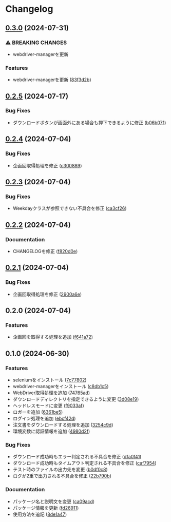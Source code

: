 # Changelog

## [0.3.0](https://github.com/ryohidaka/coop-kobe-downloader/compare/v0.2.5...v0.3.0) (2024-07-31)


### ⚠ BREAKING CHANGES

* webdriver-managerを更新

### Features

* webdriver-managerを更新 ([83f3d2b](https://github.com/ryohidaka/coop-kobe-downloader/commit/83f3d2b95cad154bbd4cfad8117b07138505b7a4))

## [0.2.5](https://github.com/ryohidaka/coop-kobe-downloader/compare/v0.2.4...v0.2.5) (2024-07-17)


### Bug Fixes

* ダウンロードボタンが画面外にある場合も押下できるように修正 ([b06b071](https://github.com/ryohidaka/coop-kobe-downloader/commit/b06b0714d4f37b6fbd6c05cd4c1238be233aa619))

## [0.2.4](https://github.com/ryohidaka/coop-kobe-downloader/compare/v0.2.3...v0.2.4) (2024-07-04)


### Bug Fixes

* 企画回取得処理を修正 ([c300889](https://github.com/ryohidaka/coop-kobe-downloader/commit/c300889a8b1edd39969a02b8271caf525f85986a))

## [0.2.3](https://github.com/ryohidaka/coop-kobe-downloader/compare/v0.2.2...v0.2.3) (2024-07-04)


### Bug Fixes

* Weekdayクラスが参照できない不具合を修正 ([ca3cf26](https://github.com/ryohidaka/coop-kobe-downloader/commit/ca3cf26d3e4e4651398d722a4da8dd3a985ad500))

## [0.2.2](https://github.com/ryohidaka/coop-kobe-downloader/compare/v0.2.1...v0.2.2) (2024-07-04)


### Documentation

* CHANGELOGを修正 ([f820d0e](https://github.com/ryohidaka/coop-kobe-downloader/commit/f820d0ec165545a4ac9afda21956dde6b2c79e75))

## [0.2.1](https://github.com/ryohidaka/coop-kobe-downloader/compare/v0.2.0...v0.2.1) (2024-07-04)


### Bug Fixes

* 企画回取得処理を修正 ([2900a6e](https://github.com/ryohidaka/coop-kobe-downloader/commit/2900a6ec01ad6fed2180f1042ac894a088e0a94a))


## 0.2.0 (2024-07-04)


### Features

* 企画回を取得する処理を追加 ([f641a72](https://github.com/ryohidaka/coop-kobe-downloader/commit/f641a72f03118b1f4e2a9dff292eeefb4caa38f3))


## 0.1.0 (2024-06-30)


### Features

* seleniumをインストール ([7c77802](https://github.com/ryohidaka/coop-kobe-downloader/commit/7c77802176e5e9143fe8bc24d9a4aac171187880))
* webdriver-managerをインストール ([c8db1c5](https://github.com/ryohidaka/coop-kobe-downloader/commit/c8db1c5b1db93791ff3da7494259128e404caf54))
* WebDriver取得処理を追加 ([74765ad](https://github.com/ryohidaka/coop-kobe-downloader/commit/74765adc67c0b3e81d5db9c25da9a323b65662da))
* ダウンロードディレクトリを指定できるように変更 ([3d08e19](https://github.com/ryohidaka/coop-kobe-downloader/commit/3d08e1966e6ce72bb06ec9780d530c572fe9059c))
* ヘッドレスモードに変更 ([f9033af](https://github.com/ryohidaka/coop-kobe-downloader/commit/f9033af893b3860cf4a233e0db25753776ddb391))
* ロガーを追加 ([6361be5](https://github.com/ryohidaka/coop-kobe-downloader/commit/6361be56cc7e08e0bf11add2b822ba64d18a0d66))
* ログイン処理を追加 ([ebcf42d](https://github.com/ryohidaka/coop-kobe-downloader/commit/ebcf42d6201a4d5495c8fdc863fc80266a6ba4b9))
* 注文書をダウンロードする処理を追加 ([3254c9d](https://github.com/ryohidaka/coop-kobe-downloader/commit/3254c9da02ac223db58082b524996e5969c7048b))
* 環境変数に認証情報を追加 ([4980d2f](https://github.com/ryohidaka/coop-kobe-downloader/commit/4980d2f2e4bce9210afb07d3855b4b0532138c2c))


### Bug Fixes

* ダウンロード成功時もエラー判定される不具合を修正 ([d1a0f41](https://github.com/ryohidaka/coop-kobe-downloader/commit/d1a0f412f2877dcba1c7ca366c44f088c3bc1e66))
* ダウンロード成功時もタイムアウト判定される不具合を修正 ([caf7954](https://github.com/ryohidaka/coop-kobe-downloader/commit/caf7954592c77510e7fc7d648d75ae97be88f225))
* テスト時のファイルの出力先を変更 ([b0df0c8](https://github.com/ryohidaka/coop-kobe-downloader/commit/b0df0c8baad3c5ba0d36533d7203b2f9926a6641))
* ログが2重で出力される不具合を修正 ([22b790b](https://github.com/ryohidaka/coop-kobe-downloader/commit/22b790b38d73dbb0be09fd82f468528b77a5fbb9))


### Documentation

* パッケージ名と説明文を変更 ([ca09acd](https://github.com/ryohidaka/coop-kobe-downloader/commit/ca09acd45f50518659b751244c03aa883d3d7675))
* パッケージ情報を更新 ([fd26911](https://github.com/ryohidaka/coop-kobe-downloader/commit/fd269116eef626c7875f179ffe2caf5cd5644bc1))
* 使用方法を追記 ([8de1a47](https://github.com/ryohidaka/coop-kobe-downloader/commit/8de1a478be5cdbc483382b7f6073957d6b6ab022))
